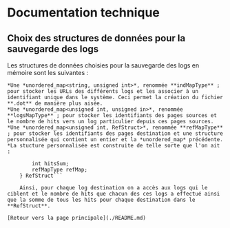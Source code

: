 # Documentation technique

## Choix des structures de données pour la sauvegarde des logs

Les structures de données choisies pour la sauvegarde des logs en mémoire sont les suivantes :

	*Une *unordered_map<string, unsigned int>*, renommée **indMapType** ; pour stocker les URLs des différents logs et les associer à un identifiant unique dans le système. Ceci permet la création du fichier **.dot** de manière plus aisée.
	*Une *unordered_map<unsigned int, unsigned in>*, renommée **logsMapType** ; pour stocker les identifiants des pages sources et le nombre de hits vers un log particulier depuis ces pages sources.
	*Une *unordered_map<unsigned int, RefStruct>*, renommée **refMapType** ; pour stocker les identifiants des pages destination et une structure personnalisée qui contient un entier et la *unordered_map* précédente.
	*La stucture personnalisée est construite de telle sorte que l'on ait :

```typedef struct {
		int hitsSum;
		refMapType refMap;
	} RefStruct```
	
	Ainsi, pour chaque log destination on a accès aux logs qui le ciblent et le nombre de hits que chacun des ces logs a effectué ainsi que la somme de tous les hits pour chaque destination dans le **RefStruct**.

[Retour vers la page principale](./README.md)